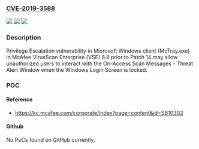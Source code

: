 ### [CVE-2019-3588](https://cve.mitre.org/cgi-bin/cvename.cgi?name=CVE-2019-3588)
![](https://img.shields.io/static/v1?label=Product&message=McAfee%20VirusScan%20Enterprise%20(VSE)&color=blue)
![](https://img.shields.io/static/v1?label=Version&message=8.8.x%3C%208.8%20Patch%2014%20&color=brighgreen)
![](https://img.shields.io/static/v1?label=Vulnerability&message=CWE-269%3A%20Improper%20Privilege%20Management&color=brighgreen)

### Description

Privilege Escalation vulnerability in Microsoft Windows client (McTray.exe) in McAfee VirusScan Enterprise (VSE) 8.8 prior to Patch 14 may allow unauthorized users to interact with the On-Access Scan Messages - Threat Alert Window when the Windows Login Screen is locked.

### POC

#### Reference
- https://kc.mcafee.com/corporate/index?page=content&id=SB10302

#### Github
No PoCs found on GitHub currently.

